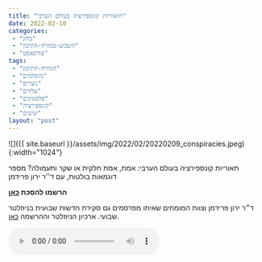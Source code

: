 ```yaml
---
title: "תיאוריות קונספירציה בעולם הערבי"
date: 2022-02-10
categories: 
 - "בלוג"
 - "השבוע-במזרח-התיכון"
 - "פודקאסט"
tags: 
 - "המזרח-התיכון"
 - "מוסלמים"
 - "נוצרים"
 - "עלווים"
 - "פלסטינים"
 - "קונספירציה"
 - "שיעים"
layout: "post"
---
```


![]({{ site.baseurl }}/assets/img/2022/02/20220209_conspiracies.jpeg){:width="1024"}

תאוריות קונספירציה בעולם הערבי: אמת, אמת חלקית או שקר ותעמולה? מספר דוגמאות בולטות, עם ד''ר ירון פרידמן

**הרשמו להסכת [כאן](https://anchor.fm/hashavua)**

 ד״ר ירון פרידמן וצוות המומחים שאיתו מפרסמים גם סקירת חדשות שבועית בניוזלטר שבועי. ארכיון הניוזלטר וההרשמה [כאן](https://us7.campaign-archive.com/home/?u=11fe1442157d219f56c36d2a9&id=e0b5399e69).

<audio controls src="https://d3ctxlq1ktw2nl.cloudfront.net/staging/2022-0-26/244451489-44100-2-627cd0f0daeb6.m4a" class=" wp-block-audio"></audio>
